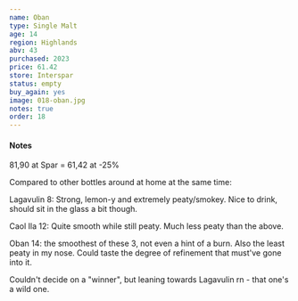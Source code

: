 ```yaml
---
name: Oban
type: Single Malt
age: 14
region: Highlands
abv: 43
purchased: 2023
price: 61.42
store: Interspar
status: empty
buy_again: yes
image: 018-oban.jpg
notes: true
order: 18
---
```


#### Notes

81,90 at Spar = 61,42 at -25%

Compared to other bottles around at home at the same time:

Lagavulin 8: Strong, lemon-y and extremely peaty/smokey. Nice to drink, should sit in the glass a bit though.

Caol Ila 12: Quite smooth while still peaty. Much less peaty than the above.

Oban 14: the smoothest of these 3, not even a hint of a burn. Also the least peaty in my nose. Could taste the degree of refinement that must've gone into it.

Couldn't decide on a "winner", but leaning towards Lagavulin rn - that one's a wild one.
